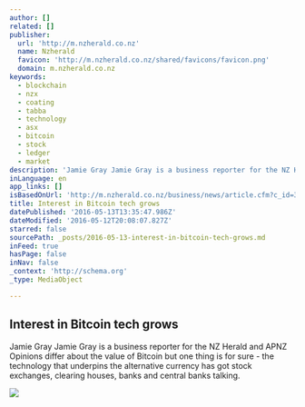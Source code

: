 ```yaml
---
author: []
related: []
publisher:
  url: 'http://m.nzherald.co.nz'
  name: Nzherald
  favicon: 'http://m.nzherald.co.nz/shared/favicons/favicon.png'
  domain: m.nzherald.co.nz
keywords:
  - blockchain
  - nzx
  - coating
  - tabba
  - technology
  - asx
  - bitcoin
  - stock
  - ledger
  - market
description: 'Jamie Gray Jamie Gray is a business reporter for the NZ Herald and APNZ Opinions differ about the value of Bitcoin but one thing is for sure - the technology that underpins the alternative currency has got stock exchanges, clearing houses, banks and central banks talking.'
inLanguage: en
app_links: []
isBasedOnUrl: 'http://m.nzherald.co.nz/business/news/article.cfm?c_id=3&objectid=11638357'
title: Interest in Bitcoin tech grows
datePublished: '2016-05-13T13:35:47.986Z'
dateModified: '2016-05-12T20:08:07.827Z'
starred: false
sourcePath: _posts/2016-05-13-interest-in-bitcoin-tech-grows.md
inFeed: true
hasPage: false
inNav: false
_context: 'http://schema.org'
_type: MediaObject

---
```

<article style=""><h1>Interest in Bitcoin tech grows</h1><p>Jamie Gray Jamie Gray is a business reporter for the NZ Herald and APNZ Opinions differ about the value of Bitcoin but one thing is for sure - the technology that underpins the alternative currency has got stock exchanges, clearing houses, banks and central banks talking.</p><img src="http://media.nzherald.co.nz/webcontent/image/jpg/201620/SCCZEN_AP160425194225_620x310.jpg" /></article>